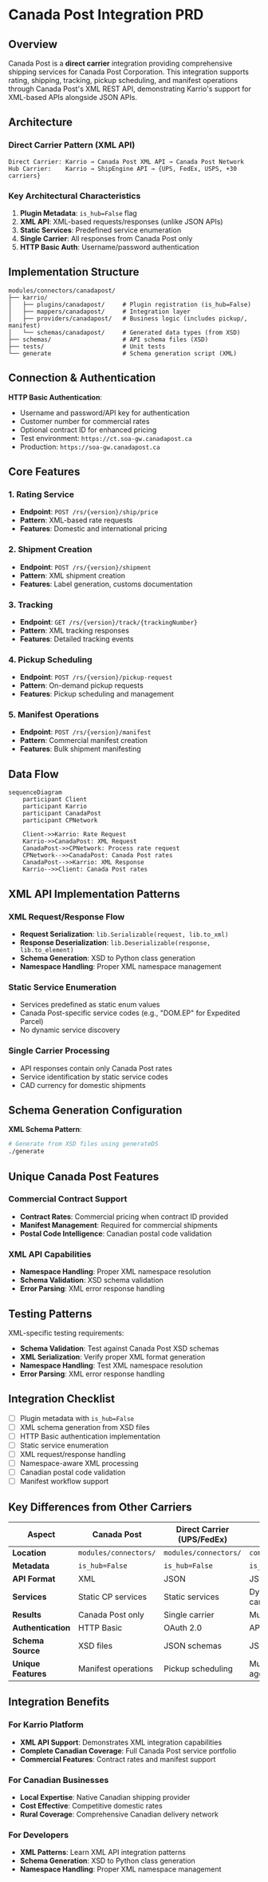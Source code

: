 # Canada Post Integration PRD

## Overview

Canada Post is a **direct carrier** integration providing comprehensive shipping services for Canada Post Corporation. This integration supports rating, shipping, tracking, pickup scheduling, and manifest operations through Canada Post's XML REST API, demonstrating Karrio's support for XML-based APIs alongside JSON APIs.

## Architecture

### Direct Carrier Pattern (XML API)

```
Direct Carrier: Karrio → Canada Post XML API → Canada Post Network
Hub Carrier:    Karrio → ShipEngine API → {UPS, FedEx, USPS, +30 carriers}
```

### Key Architectural Characteristics

1. **Plugin Metadata**: `is_hub=False` flag
2. **XML API**: XML-based requests/responses (unlike JSON APIs)
3. **Static Services**: Predefined service enumeration
4. **Single Carrier**: All responses from Canada Post only
5. **HTTP Basic Auth**: Username/password authentication

## Implementation Structure

```
modules/connectors/canadapost/
├── karrio/
│   ├── plugins/canadapost/     # Plugin registration (is_hub=False)
│   ├── mappers/canadapost/     # Integration layer
│   ├── providers/canadapost/   # Business logic (includes pickup/, manifest)
│   └── schemas/canadapost/     # Generated data types (from XSD)
├── schemas/                    # API schema files (XSD)
├── tests/                      # Unit tests
└── generate                    # Schema generation script (XML)
```

## Connection & Authentication

**HTTP Basic Authentication**:
- Username and password/API key for authentication
- Customer number for commercial rates
- Optional contract ID for enhanced pricing
- Test environment: `https://ct.soa-gw.canadapost.ca`
- Production: `https://soa-gw.canadapost.ca`

## Core Features

### 1. Rating Service
- **Endpoint**: `POST /rs/{version}/ship/price`
- **Pattern**: XML-based rate requests
- **Features**: Domestic and international pricing

### 2. Shipment Creation
- **Endpoint**: `POST /rs/{version}/shipment`
- **Pattern**: XML shipment creation
- **Features**: Label generation, customs documentation

### 3. Tracking
- **Endpoint**: `GET /rs/{version}/track/{trackingNumber}`
- **Pattern**: XML tracking responses
- **Features**: Detailed tracking events

### 4. Pickup Scheduling
- **Endpoint**: `POST /rs/{version}/pickup-request`
- **Pattern**: On-demand pickup requests
- **Features**: Pickup scheduling and management

### 5. Manifest Operations
- **Endpoint**: `POST /rs/{version}/manifest`
- **Pattern**: Commercial manifest creation
- **Features**: Bulk shipment manifesting

## Data Flow

```mermaid
sequenceDiagram
    participant Client
    participant Karrio
    participant CanadaPost
    participant CPNetwork

    Client->>Karrio: Rate Request
    Karrio->>CanadaPost: XML Request
    CanadaPost->>CPNetwork: Process rate request
    CPNetwork-->>CanadaPost: Canada Post rates
    CanadaPost-->>Karrio: XML Response
    Karrio-->>Client: Canada Post rates
```

## XML API Implementation Patterns

### XML Request/Response Flow
- **Request Serialization**: `lib.Serializable(request, lib.to_xml)`
- **Response Deserialization**: `lib.Deserializable(response, lib.to_element)`
- **Schema Generation**: XSD to Python class generation
- **Namespace Handling**: Proper XML namespace management

### Static Service Enumeration
- Services predefined as static enum values
- Canada Post-specific service codes (e.g., "DOM.EP" for Expedited Parcel)
- No dynamic service discovery

### Single Carrier Processing
- API responses contain only Canada Post rates
- Service identification by static service codes
- CAD currency for domestic shipments

## Schema Generation Configuration

**XML Schema Pattern**:
```bash
# Generate from XSD files using generateDS
./generate
```

## Unique Canada Post Features

### Commercial Contract Support
- **Contract Rates**: Commercial pricing when contract ID provided
- **Manifest Management**: Required for commercial shipments
- **Postal Code Intelligence**: Canadian postal code validation

### XML API Capabilities
- **Namespace Handling**: Proper XML namespace resolution
- **Schema Validation**: XSD schema validation
- **Error Parsing**: XML error response handling

## Testing Patterns

XML-specific testing requirements:
- **Schema Validation**: Test against Canada Post XSD schemas
- **XML Serialization**: Verify proper XML format generation
- **Namespace Handling**: Test XML namespace resolution
- **Error Parsing**: XML error response handling

## Integration Checklist

- [ ] Plugin metadata with `is_hub=False`
- [ ] XML schema generation from XSD files
- [ ] HTTP Basic authentication implementation
- [ ] Static service enumeration
- [ ] XML request/response handling
- [ ] Namespace-aware XML processing
- [ ] Canadian postal code validation
- [ ] Manifest workflow support

## Key Differences from Other Carriers

| Aspect | Canada Post | Direct Carrier (UPS/FedEx) | Hub Carrier |
|--------|-------------|---------------------------|-------------|
| **Location** | `modules/connectors/` | `modules/connectors/` | `community/plugins/` |
| **Metadata** | `is_hub=False` | `is_hub=False` | `is_hub=True` |
| **API Format** | XML | JSON | JSON |
| **Services** | Static CP services | Static services | Dynamic multi-carrier |
| **Results** | Canada Post only | Single carrier | Multiple carriers |
| **Authentication** | HTTP Basic | OAuth 2.0 | API Key |
| **Schema Source** | XSD files | JSON schemas | JSON schemas |
| **Unique Features** | Manifest operations | Pickup scheduling | Multi-carrier aggregation |

## Integration Benefits

### For Karrio Platform
- **XML API Support**: Demonstrates XML integration capabilities
- **Complete Canadian Coverage**: Full Canada Post service portfolio
- **Commercial Features**: Contract rates and manifest support

### For Canadian Businesses
- **Local Expertise**: Native Canadian shipping provider
- **Cost Effective**: Competitive domestic rates
- **Rural Coverage**: Comprehensive Canadian delivery network

### For Developers
- **XML Patterns**: Learn XML API integration patterns
- **Schema Generation**: XSD to Python class generation
- **Namespace Handling**: Proper XML namespace management
